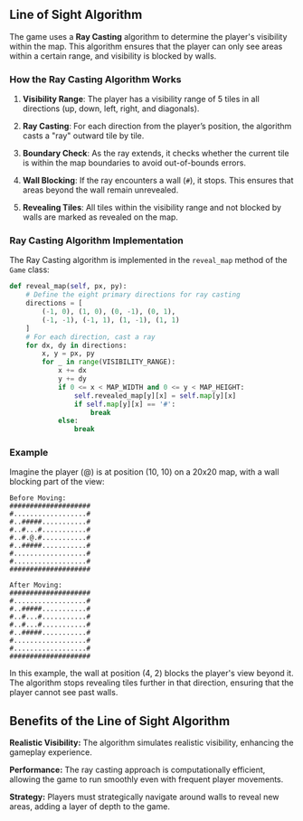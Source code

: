 ## Line of Sight Algorithm

The game uses a **Ray Casting** algorithm to determine the player's visibility within the map. This algorithm ensures that the player can only see areas within a certain range, and visibility is blocked by walls.

### How the Ray Casting Algorithm Works

1. **Visibility Range**: The player has a visibility range of 5 tiles in all directions (up, down, left, right, and diagonals).

2. **Ray Casting**: For each direction from the player’s position, the algorithm casts a "ray" outward tile by tile.

3. **Boundary Check**: As the ray extends, it checks whether the current tile is within the map boundaries to avoid out-of-bounds errors.

4. **Wall Blocking**: If the ray encounters a wall (`#`), it stops. This ensures that areas beyond the wall remain unrevealed.

5. **Revealing Tiles**: All tiles within the visibility range and not blocked by walls are marked as revealed on the map.

### Ray Casting Algorithm Implementation

The Ray Casting algorithm is implemented in the `reveal_map` method of the `Game` class:

```python
def reveal_map(self, px, py):
    # Define the eight primary directions for ray casting
    directions = [
        (-1, 0), (1, 0), (0, -1), (0, 1),
        (-1, -1), (-1, 1), (1, -1), (1, 1)
    ]
    # For each direction, cast a ray
    for dx, dy in directions:
        x, y = px, py
        for _ in range(VISIBILITY_RANGE):
            x += dx
            y += dy
            if 0 <= x < MAP_WIDTH and 0 <= y < MAP_HEIGHT:
                self.revealed_map[y][x] = self.map[y][x]
                if self.map[y][x] == '#':
                    break
            else:
                break
```

### Example
Imagine the player (@) is at position (10, 10) on a 20x20 map, with a wall blocking part of the view:

```
Before Moving:
####################
#..................#
#..#####...........#
#..#...#...........#
#..#.@.#...........#
#..#####...........#
#..................#
#..................#
####################

After Moving:
####################
#..................#
#..#####...........#
#..#...#...........#
#..#...#...........#
#..#####...........#
#..................#
#..................#
####################
```

In this example, the wall at position (4, 2) blocks the player's view beyond it. The algorithm stops revealing tiles further in that direction, ensuring that the player cannot see past walls.

## Benefits of the Line of Sight Algorithm

**Realistic Visibility:** The algorithm simulates realistic visibility, enhancing the gameplay experience.

**Performance:** The ray casting approach is computationally efficient, allowing the game to run smoothly even with frequent player movements.

**Strategy:** Players must strategically navigate around walls to reveal new areas, adding a layer of depth to the game.
